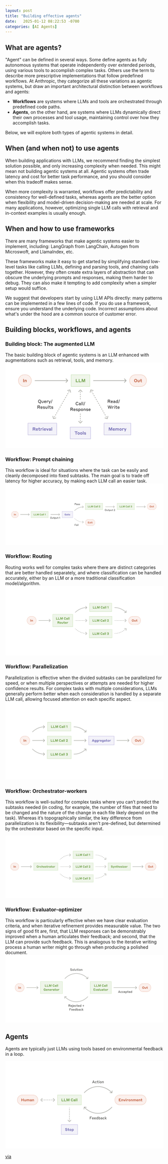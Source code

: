 ```yaml
---
layout: post
title: "Building effective agents"
date:   2025-01-12 08:22:53 -0700
categories: [AI Agents]
---
```


## What are agents?
"Agent" can be defined in several ways. Some define agents as fully autonomous systems that operate independently over extended periods, using various tools to accomplish complex tasks. Others use the term to describe more prescriptive implementations that follow predefined workflows. At Anthropic, they categorize all these variations as agentic systems, but draw an important architectural distinction between workflows and agents:

- **Workflows** are systems where LLMs and tools are orchestrated through predefined code paths.
- **Agents**, on the other hand, are systems where LLMs dynamically direct their own processes and tool usage, maintaining control over how they accomplish tasks.

Below, we will explore both types of agentic systems in detail.

## When (and when not) to use agents
When building applications with LLMs, we recommend finding the simplest solution possible, and only increasing complexity when needed. This might mean not building agentic systems at all. Agentic systems often trade latency and cost for better task performance, and you should consider when this tradeoff makes sense.

When more complexity is warranted, workflows offer predictability and consistency for well-defined tasks, whereas agents are the better option when flexibility and model-driven decision-making are needed at scale. For many applications, however, optimizing single LLM calls with retrieval and in-context examples is usually enough.


## When and how to use frameworks
There are many frameworks that make agentic systems easier to implement, including: LangGraph from LangChain, Autogen from Microswoft, and LlamaIndex, etc.

These frameworks make it easy to get started by simplifying standard low-level tasks like calling LLMs, defining and parsing tools, and chaining calls together. However, they often create extra layers of abstraction that can obscure the underlying prompts ​​and responses, making them harder to debug. They can also make it tempting to add complexity when a simpler setup would suffice.

We suggest that developers start by using LLM APIs directly: many patterns can be implemented in a few lines of code. If you do use a framework, ensure you understand the underlying code. Incorrect assumptions about what's under the hood are a common source of customer error.

## Building blocks, workflows, and agents

### Building block: The augmented LLM
The basic building block of agentic systems is an LLM enhanced with augmentations such as retrieval, tools, and memory.
![alt text](/assets/image.png)

### Workflow: Prompt chaining
This workflow is ideal for situations where the task can be easily and cleanly decomposed into fixed subtasks. The main goal is to trade off latency for higher accuracy, by making each LLM call an easier task.
![alt text](/assets/image-1.png)


### Workflow: Routing
Routing works well for complex tasks where there are distinct categories that are better handled separately, and where classification can be handled accurately, either by an LLM or a more traditional classification model/algorithm.
![alt text](/assets/image-2.png)

### Workflow: Parallelization
Parallelization is effective when the divided subtasks can be parallelized for speed, or when multiple perspectives or attempts are needed for higher confidence results. For complex tasks with multiple considerations, LLMs generally perform better when each consideration is handled by a separate LLM call, allowing focused attention on each specific aspect.
![alt text](/assets/image-3.png)

### Workflow: Orchestrator-workers 
This workflow is well-suited for complex tasks where you can’t predict the subtasks needed (in coding, for example, the number of files that need to be changed and the nature of the change in each file likely depend on the task). Whereas it’s topographically similar, the key difference from parallelization is its flexibility—subtasks aren't pre-defined, but determined by the orchestrator based on the specific input.

![alt text](/assets/image-4.png)


### Workflow: Evaluator-optimizer 
This workflow is particularly effective when we have clear evaluation criteria, and when iterative refinement provides measurable value. The two signs of good fit are, first, that LLM responses can be demonstrably improved when a human articulates their feedback; and second, that the LLM can provide such feedback. This is analogous to the iterative writing process a human writer might go through when producing a polished document.
![alt text](/assets/image-5.png)

## Agents 
Agents are typically just LLMs using tools based on environmental feedback in a loop. 

![alt text](/assets/image-6.png)

[via](https://www.anthropic.com/research/building-effective-agents)